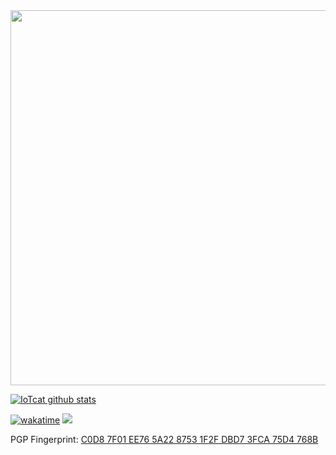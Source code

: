 <div align=center>
<a href="https://wakatime.com/@iotcat"><img width="600" src="https://wakatime.com/share/@f59a96b0-dfbd-4c52-8d09-b889d6d2bbdd/a6e069a0-09fb-4456-a132-6d1f11fae51d.svg"/></a>
</div>

[![IoTcat github stats](https://github-readme-stats.vercel.app/api?username=IoTcat&show_icons=true)](https://github.com/IoTcat/)   

[![wakatime](https://wakatime.com/badge/user/f59a96b0-dfbd-4c52-8d09-b889d6d2bbdd.svg)](https://wakatime.com/@iotcat)
![](https://hits-app.vercel.app/hits?url=https://github.com/iotcat)

PGP Fingerprint: [C0D8 7F01 EE76 5A22 8753  1F2F DBD7 3FCA 75D4 768B](https://keys.openpgp.org/vks/v1/by-fingerprint/C0D87F01EE765A2287531F2FDBD73FCA75D4768B)

